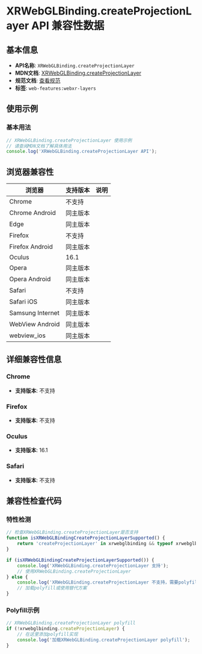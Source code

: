 # XRWebGLBinding.createProjectionLayer API 兼容性数据

## 基本信息

- **API名称**: `XRWebGLBinding.createProjectionLayer`
- **MDN文档**: [XRWebGLBinding.createProjectionLayer](https://developer.mozilla.org/docs/Web/API/XRWebGLBinding/createProjectionLayer)
- **规范文档**: [查看规范](https://immersive-web.github.io/layers/#dom-xrwebglbinding-createprojectionlayer)
- **标签**: `web-features:webxr-layers`

## 使用示例

### 基本用法

```javascript
// XRWebGLBinding.createProjectionLayer 使用示例
// 请查阅MDN文档了解具体用法
console.log('XRWebGLBinding.createProjectionLayer API');
```

## 浏览器兼容性

| 浏览器 | 支持版本 | 说明 |
|--------|----------|------|
| Chrome | 不支持 |  |
| Chrome Android | 同主版本 |  |
| Edge | 同主版本 |  |
| Firefox | 不支持 |  |
| Firefox Android | 同主版本 |  |
| Oculus | 16.1 |  |
| Opera | 同主版本 |  |
| Opera Android | 同主版本 |  |
| Safari | 不支持 |  |
| Safari iOS | 同主版本 |  |
| Samsung Internet | 同主版本 |  |
| WebView Android | 同主版本 |  |
| webview_ios | 同主版本 |  |

## 详细兼容性信息

### Chrome

- **支持版本**: 不支持

### Firefox

- **支持版本**: 不支持

### Oculus

- **支持版本**: 16.1

### Safari

- **支持版本**: 不支持

## 兼容性检查代码

### 特性检测

```javascript
// 检查XRWebGLBinding.createProjectionLayer是否支持
function isXRWebGLBindingCreateProjectionLayerSupported() {
    return 'createProjectionLayer' in xrwebglbinding && typeof xrwebglbinding.createProjectionLayer === 'function';
}

if (isXRWebGLBindingCreateProjectionLayerSupported()) {
    console.log('XRWebGLBinding.createProjectionLayer 支持');
    // 使用XRWebGLBinding.createProjectionLayer
} else {
    console.log('XRWebGLBinding.createProjectionLayer 不支持，需要polyfill');
    // 加载polyfill或使用替代方案
}
```

### Polyfill示例

```javascript
// XRWebGLBinding.createProjectionLayer polyfill
if (!xrwebglbinding.createProjectionLayer) {
    // 在这里添加polyfill实现
    console.log('加载XRWebGLBinding.createProjectionLayer polyfill');
}
```

